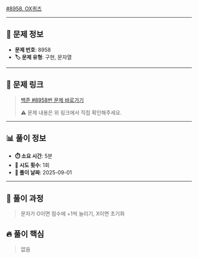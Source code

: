 [#8958. OX퀴즈](https://www.acmicpc.net/problem/8958)
<img src="https://static.solved.ac/tier_small/4.svg" width="16" height="16">

---

## 📍 문제 정보

- **문제 번호**: 8958
- **🏷️ 문제 유형**: 구현, 문자열

---

## 📝 문제 링크

> [백준 #8958번 문제 바로가기](https://www.acmicpc.net/problem/8958)
> 
> ⚠️ 문제 내용은 위 링크에서 직접 확인해주세요.

---

## 📊 풀이 정보

- **⏱️ 소요 시간**: 5분
- **🔄 시도 횟수**: 1회
- **📅 풀이 날짜**: 2025-09-01

---

## 💭 풀이 과정

> 문자가 O이면 점수에 +1씩 늘리기, X이면 초기화

## 🔥 풀이 핵심

> 없음
